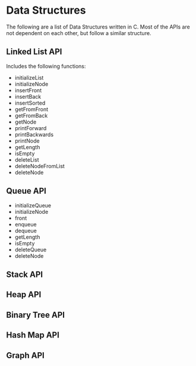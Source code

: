# Data Structures

The following are a list of Data Structures written in C. Most of the APIs are not dependent on each other, but follow a similar structure.

## Linked List API
Includes the following functions:
- initializeList
- initializeNode
- insertFront
- insertBack
- insertSorted
- getFromFront
- getFromBack
- getNode
- printForward
- printBackwards
- printNode
- getLength
- isEmpty
- deleteList
- deleteNodeFromList
- deleteNode

## Queue API
- initializeQueue
- initializeNode
- front
- enqueue
- dequeue
- getLength
- isEmpty
- deleteQueue
- deleteNode

## Stack API

## Heap API

## Binary Tree API

## Hash Map API

## Graph API
